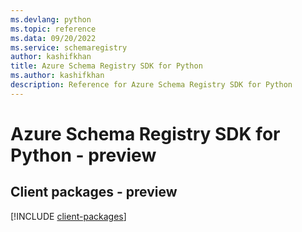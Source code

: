 ```yaml
---
ms.devlang: python
ms.topic: reference
ms.data: 09/20/2022
ms.service: schemaregistry
author: kashifkhan
title: Azure Schema Registry SDK for Python
ms.author: kashifkhan
description: Reference for Azure Schema Registry SDK for Python
---
```

# Azure Schema Registry SDK for Python - preview

## Client packages - preview
[!INCLUDE [client-packages](schema-registry-client-index.md)]